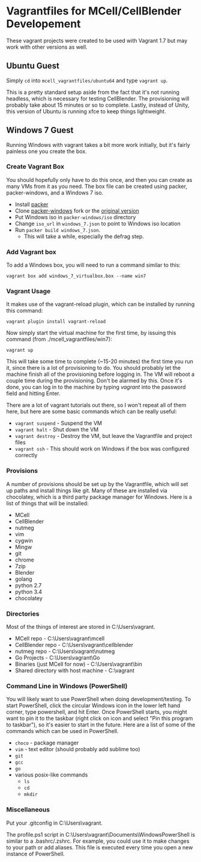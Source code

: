 Vagrantfiles for MCell/CellBlender Developement
===========================================================================

These vagrant projects were created to be used with Vagrant 1.7 but may work with
other versions as well.

Ubuntu Guest
---------------------------------------------------------------------------

Simply `cd` into `mcell_vagrantfiles/ubuntu64` and type `vagrant up`.

This is a pretty standard setup aside from the fact that it's not running
headless, which is necessary for testing CellBlender. The provisioning will
probably take about 15 minutes or so to complete. Lastly, instead of Unity,
this version of Ubuntu is running xfce to keep things lightweight.

Windows 7 Guest
---------------------------------------------------------------------------

Running Windows with vagrant takes a bit more work initially, but it's fairly
painless one you create the box.

### Create Vagrant Box

You should hopefully only have to do this once, and then you can create as many
VMs from it as you need. The box file can be created using packer,
packer-windows, and a Windows 7 iso.

- Install [packer](https://packer.io)
- Clone [packer-windows](https://github.com/jczech/packer-windows) fork or the [original version](https://github.com/joefitzgerald/packer-windows)
- Put Windows iso in `packer-windows/iso` directory
- Change `iso_url` in `windows_7.json` to point to Windows iso location
- Run `packer build windows_7.json`.
  - This will take a while, especially the defrag step.

### Add Vagrant box

To add a Windows box, you will need to run a command similar to this:

    vagrant box add windows_7_virtualbox.box --name win7

### Vagrant Usage

It makes use of the vagrant-reload plugin, which can be installed by running
this command:

    vagrant plugin install vagrant-reload

Now simply start the virtual machine for the first time, by issuing this
command (from ./mcell_vagrantfiles/win7):

    vagrant up

This will take some time to complete (~15-20 minutes) the first time you run
it, since there is a lot of provisioning to do. You should probably let the
machine finish all of the provisioning before logging in. The VM will reboot a
couple time during the provisioning. Don't be alarmed by this. Once it's done,
you can log in to the machine by typing *vagrant* into the password field and
hitting Enter.

There are a lot of vagrant tutorials out there, so I won't repeat all of them
here, but here are some basic commands which can be really useful:

- `vagrant suspend` - Suspend the VM
- `vagrant halt` - Shut down the VM
- `vagrant destroy` - Destroy the VM, but leave the Vagrantfile and project files
- `vagrant ssh` - This should work on Windows if the box was configured correctly

### Provisions

A number of provisions should be set up by the Vagrantfile, which will set up
paths and install things like git. Many of these are installed via chocolatey,
which is a third party package manager for Windows. Here is a list of things
that will be installed:

- MCell
- CellBlender
- nutmeg
- vim
- cygwin
- Mingw
- git
- chrome
- 7zip
- Blender
- golang
- python 2.7
- python 3.4
- chocolatey

### Directories

Most of the things of interest are stored in C:\Users\vagrant.

- MCell repo - C:\Users\vagrant\mcell
- CellBlender repo - C:\Users\vagrant\cellblender
- nutmeg repo - C:\Users\vagrant\nutmeg
- Go Projects - C:\Users\vagrant\Go
- Binaries (just MCell for now) - C:\Users\vagrant\bin
- Shared directory with host machine - C:\vagrant

### Command Line in Windows (PowerShell)

You will likely want to use PowerShell when doing development/testing. To start
PowerShell, click the circular Windows icon in the lower left hand corner, type
powershell, and hit Enter. Once PowerShell starts, you might want to pin it to
the taskbar (right click on icon and select "Pin this program to taskbar"), so
it's easier to start in the future. Here are a list of some of the commands
which can be used in PowerShell.

- `choco` - package manager
- `vim` - text editor (should probably add sublime too)
- `git`
- `gcc`
- `go`
- various posix-like commands
  - `ls`
  - `cd`
  - `mkdir`

### Miscellaneous

Put your .gitconfig in C:\Users\vagrant.

The profile.ps1 script in C:\Users\vagrant\Documents\WindowsPowerShell is
similar to a .bashrc/.zshrc. For example, you could use it to make changes to
your path or add aliases. This file is executed every time you open a new
instance of PowerShell.
